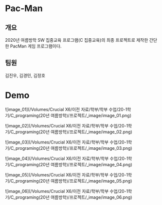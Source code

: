 # Pac-Man

## 개요

2020년 여름방학 SW 집중교육 프로그램(C 집중교육)의 최종 프로젝트로 제작한 간단한 PacMan 게임 프로그램이다.



## 팀원

김진우, 김경민, 김정호



# Demo

![image_01](/Volumes/Crucial X6/이전 자료/학부/학부 수업/20-1학기/C_programing(20년 여름방학)/프로젝트/_image/image_01.png)

![image_02](/Volumes/Crucial X6/이전 자료/학부/학부 수업/20-1학기/C_programing(20년 여름방학)/프로젝트/_image/image_02.png)

![image_03](/Volumes/Crucial X6/이전 자료/학부/학부 수업/20-1학기/C_programing(20년 여름방학)/프로젝트/_image/image_03.png)

![image_04](/Volumes/Crucial X6/이전 자료/학부/학부 수업/20-1학기/C_programing(20년 여름방학)/프로젝트/_image/image_04.png)

![image_05](/Volumes/Crucial X6/이전 자료/학부/학부 수업/20-1학기/C_programing(20년 여름방학)/프로젝트/_image/image_05.png)

![image_06](/Volumes/Crucial X6/이전 자료/학부/학부 수업/20-1학기/C_programing(20년 여름방학)/프로젝트/_image/image_06.png)